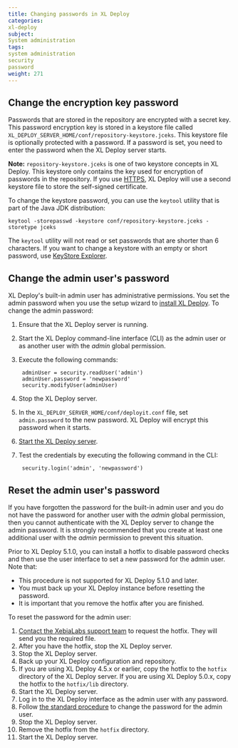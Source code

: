 ```yaml
---
title: Changing passwords in XL Deploy
categories:
xl-deploy
subject:
System administration
tags:
system administration
security
password
weight: 271
---
```


## Change the encryption key password

Passwords that are stored in the repository are encrypted with a secret key. This password encryption key is stored in a keystore file called `XL_DEPLOY_SERVER_HOME/conf/repository-keystore.jceks`. This keystore file is optionally protected with a password. If a password is set, you need to enter the password when the XL Deploy server starts.

**Note:** `repository-keystore.jceks` is one of two keystore concepts in XL Deploy. This keystore only contains the key used for encryption of passwords in the repository. If you use [HTTPS](/xl-deploy/how-to/install-xl-deploy.html#step-2-configure-secure-communication), XL Deploy will use a second keystore file to store the self-signed certificate.

To change the keystore password, you can use the `keytool` utility that is part of the Java JDK distribution:

    keytool -storepasswd -keystore conf/repository-keystore.jceks -storetype jceks

The `keytool` utility will not read or set passwords that are shorter than 6 characters. If you want to change a keystore with an empty or short password, use [KeyStore Explorer](http://www.keystore-explorer.org/).

## Change the admin user's password

XL Deploy's built-in admin user has administrative permissions. You set the admin password when you use the setup wizard to [install XL Deploy](/xl-deploy/how-to/install-xl-deploy.html). To change the admin password:

1. Ensure that the XL Deploy server is running.
2. Start the XL Deploy command-line interface (CLI) as the admin user or as another user with the _admin_ global permission.
3. Execute the following commands:

        adminUser = security.readUser('admin')
        adminUser.password = 'newpassword'
        security.modifyUser(adminUser)

4. Stop the XL Deploy server.
5. In the `XL_DEPLOY_SERVER_HOME/conf/deployit.conf` file, set `admin.password` to the new password. XL Deploy will encrypt this password when it starts.
6. [Start the XL Deploy server](/xl-deploy/how-to/start-xl-deploy.html).
7. Test the credentials by executing the following command in the CLI:

        security.login('admin', 'newpassword')

## Reset the admin user's password

If you have forgotten the password for the built-in admin user and you do not have the password for another user with the _admin_ global permission, then you cannot authenticate with the XL Deploy server to change the admin password. It is strongly recommended that you create at least one additional user with the _admin_ permission to prevent this situation.

Prior to XL Deploy 5.1.0, you can install a hotfix to disable password checks and then use the user interface to set a new password for the admin user. Note that:

* This procedure is not supported for XL Deploy 5.1.0 and later.
* You must back up your XL Deploy instance before resetting the password.
* It is important that you remove the hotfix after you are finished.

To reset the password for the admin user:

1. [Contact the XebiaLabs support team](https://support.xebialabs.com/hc/en-us/requests/new) to request the hotfix. They will send you the required file.
1. After you have the hotfix, stop the XL Deploy server.
1. Stop the XL Deploy server.
1. Back up your XL Deploy configuration and repository.
1. If you are using XL Deploy 4.5.x or earlier, copy the hotfix to the `hotfix` directory of the XL Deploy server. If you are using XL Deploy 5.0.x, copy the hotfix to the `hotfix/lib` directory.
1. Start the XL Deploy server.
1. Log in to the XL Deploy interface as the admin user with any password.
1. Follow [the standard procedure](/xl-deploy/how-to/changing-passwords-in-xl-deploy.html#change-the-admin-password) to change the password for the admin user.
1. Stop the XL Deploy server.
1. Remove the hotfix from the `hotfix` directory.
1. Start the XL Deploy server.
